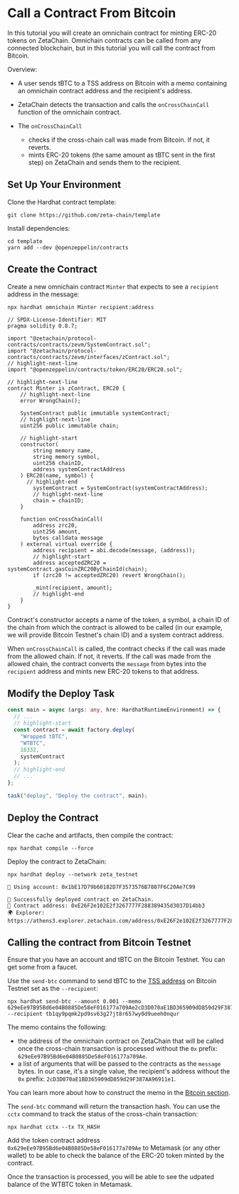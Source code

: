 # Call a Contract From Bitcoin

In this tutorial you will create an omnichain contract for minting ERC-20 tokens
on ZetaChain. Omnichain contracts can be called from any connected blockchain,
but in this tutorial you will call the contract from Bitcoin.

Overview:

- A user sends tBTC to a TSS address on Bitcoin with a memo containing an
  omnichain contract address and the recipient's address.
- ZetaChain detects the transaction and calls the `onCrossChainCall` function of
  the omnichain contract.
- The `onCrossChainCall`

  - checks if the cross-chain call was made from Bitcoin. If not, it reverts.
  - mints ERC-20 tokens (the same amount as tBTC sent in the first step) on
    ZetaChain and sends them to the recipient.

## Set Up Your Environment

Clone the Hardhat contract template:

```
git clone https://github.com/zeta-chain/template
```

Install dependencies:

```
cd template
yarn add --dev @openzeppelin/contracts
```

## Create the Contract

Create a new omnichain contract `Minter` that expects to see a `recipient`
address in the message:

```
npx hardhat omnichain Minter recipient:address
```

```solidity title="contracts/Minter.sol"
// SPDX-License-Identifier: MIT
pragma solidity 0.8.7;

import "@zetachain/protocol-contracts/contracts/zevm/SystemContract.sol";
import "@zetachain/protocol-contracts/contracts/zevm/interfaces/zContract.sol";
// highlight-next-line
import "@openzeppelin/contracts/token/ERC20/ERC20.sol";

// highlight-next-line
contract Minter is zContract, ERC20 {
    // highlight-next-line
    error WrongChain();

    SystemContract public immutable systemContract;
    // highlight-next-line
    uint256 public immutable chain;

    // highlight-start
    constructor(
        string memory name,
        string memory symbol,
        uint256 chainID,
        address systemContractAddress
    ) ERC20(name, symbol) {
      // highlight-end
        systemContract = SystemContract(systemContractAddress);
        // highlight-next-line
        chain = chainID;
    }

    function onCrossChainCall(
        address zrc20,
        uint256 amount,
        bytes calldata message
    ) external virtual override {
        address recipient = abi.decode(message, (address));
        // highlight-start
        address acceptedZRC20 = systemContract.gasCoinZRC20ByChainId(chain);
        if (zrc20 != acceptedZRC20) revert WrongChain();

        _mint(recipient, amount);
        // highlight-end
    }
}
```

Contract's constructor accepts a name of the token, a symbol, a chain ID of the
chain from which the contract is allowed to be called (in our example, we will
provide Bitcoin Testnet's chain ID) and a system contract address.

When `onCrossChainCall` is called, the contract checks if the call was made from
the allowed chain. If not, it reverts. If the call was made from the allowed
chain, the contract converts the `message` from bytes into the `recipient`
address and mints new ERC-20 tokens to that address.

## Modify the Deploy Task

```ts title="tasks/deploy.ts"
const main = async (args: any, hre: HardhatRuntimeEnvironment) => {
  // ...
  // highlight-start
  const contract = await factory.deploy(
    "Wrapped tBTC",
    "WTBTC",
    18332,
    systemContract
  );
  // highlight-end
  // ...
};

task("deploy", "Deploy the contract", main);
```

## Deploy the Contract

Clear the cache and artifacts, then compile the contract:

```
npx hardhat compile --force
```

Deploy the contract to ZetaChain:

```
npx hardhat deploy --network zeta_testnet
```

```
🔑 Using account: 0x1bE17D79b60182D7F3573576B7807F6C20Ae7C99

🚀 Successfully deployed contract on ZetaChain.
📜 Contract address: 0xE26F2e102E2f3267777F288389435d3037D14bb3
🌍 Explorer: https://athens3.explorer.zetachain.com/address/0xE26F2e102E2f3267777F288389435d3037D14bb3
```

## Calling the contract from Bitcoin Testnet

Ensure that you have an account and tBTC on the Bitcoin Testnet. You can get
some from a faucet.

Use the `send-btc` command to send tBTC to the [TSS address](/reference/testnet)
on Bitcoin Testnet set as the `--recipient`:

```
npx hardhat send-btc --amount 0.001 --memo 629eEe97B95Bd6e04B0885De58eF016177a709Ae2cD3D070aE1BD365909dD859d29F387AA96911e1 --recipient tb1qy9pqmk2pd9sv63g27jt8r657wy0d9ueeh0nqur
```

The memo contains the following:

- the address of the omnichain contract on ZetaChain that will be called once
  the cross-chain transaction is processed without the `0x` prefix:
  `629eEe97B95Bd6e04B0885De58eF016177a709Ae`.
- a list of arguments that will be passed to the contracts as the `message`
  bytes. In our case, it's a single value, the recipient's address without the
  `0x` prefix: `2cD3D070aE1BD365909dD859d29F387AA96911e1`.

You can learn more about how to construct the memo in the
[Bitcoin section](/developers/omnichain/bitcoin).

The `send-btc` command will return the transaction hash. You can use the `cctx`
command to track the status of the cross-chain transaction:

```
npx hardhat cctx --tx TX_HASH
```

Add the token contract address `0x629eEe97B95Bd6e04B0885De58eF016177a709Ae` to
Metamask (or any other wallet) to be able to check the balance of the ERC-20
token minted by the contract.

Once the transaction is processed, you will be able to see the udpated balance
of the WTBTC token in Metamask.
